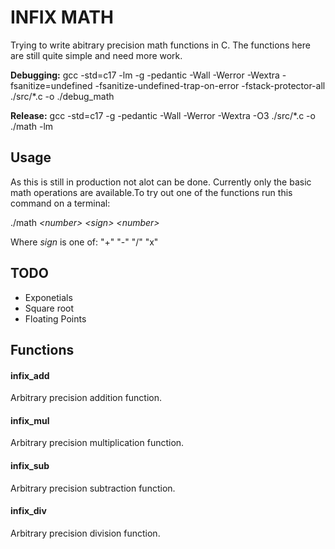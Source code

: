 # INFIX MATH

Trying to write abitrary precision math functions in C.
The functions here are still quite simple and need more work.

**Debugging:** gcc -std=c17 -lm -g -pedantic -Wall -Werror -Wextra
-fsanitize=undefined -fsanitize-undefined-trap-on-error -fstack-protector-all
./src/\*.c -o ./debug_math

**Release:** gcc -std=c17 -g -pedantic -Wall -Werror -Wextra -O3 ./src/\*.c -o
./math -lm

## Usage

As this is still in production not alot can be done. Currently only the basic
math operations are available.To try out one of the functions run this command
on a terminal:

./math *\<number\>* *\<sign\>* *\<number\>*

Where *sign* is one of: "+" "-" "/" "x"

## TODO

- Exponetials
- Square root
- Floating Points

## Functions

#### infix_add

Arbitrary precision addition function.

#### infix_mul

Arbitrary precision multiplication function.

#### infix_sub

Arbitrary precision subtraction function.

#### infix_div

Arbitrary precision division function.
